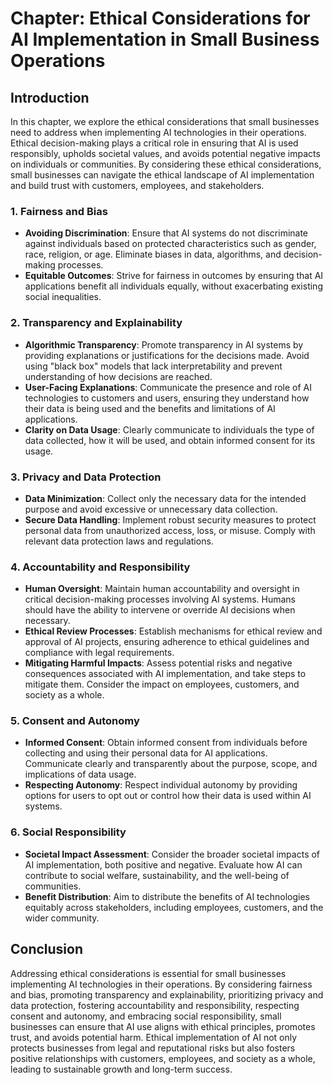 Chapter: Ethical Considerations for AI Implementation in Small Business Operations
==================================================================================

Introduction
------------

In this chapter, we explore the ethical considerations that small businesses need to address when implementing AI technologies in their operations. Ethical decision-making plays a critical role in ensuring that AI is used responsibly, upholds societal values, and avoids potential negative impacts on individuals or communities. By considering these ethical considerations, small businesses can navigate the ethical landscape of AI implementation and build trust with customers, employees, and stakeholders.

### 1. Fairness and Bias

* **Avoiding Discrimination**: Ensure that AI systems do not discriminate against individuals based on protected characteristics such as gender, race, religion, or age. Eliminate biases in data, algorithms, and decision-making processes.
* **Equitable Outcomes**: Strive for fairness in outcomes by ensuring that AI applications benefit all individuals equally, without exacerbating existing social inequalities.

### 2. Transparency and Explainability

* **Algorithmic Transparency**: Promote transparency in AI systems by providing explanations or justifications for the decisions made. Avoid using "black box" models that lack interpretability and prevent understanding of how decisions are reached.
* **User-Facing Explanations**: Communicate the presence and role of AI technologies to customers and users, ensuring they understand how their data is being used and the benefits and limitations of AI applications.
* **Clarity on Data Usage**: Clearly communicate to individuals the type of data collected, how it will be used, and obtain informed consent for its usage.

### 3. Privacy and Data Protection

* **Data Minimization**: Collect only the necessary data for the intended purpose and avoid excessive or unnecessary data collection.
* **Secure Data Handling**: Implement robust security measures to protect personal data from unauthorized access, loss, or misuse. Comply with relevant data protection laws and regulations.

### 4. Accountability and Responsibility

* **Human Oversight**: Maintain human accountability and oversight in critical decision-making processes involving AI systems. Humans should have the ability to intervene or override AI decisions when necessary.
* **Ethical Review Processes**: Establish mechanisms for ethical review and approval of AI projects, ensuring adherence to ethical guidelines and compliance with legal requirements.
* **Mitigating Harmful Impacts**: Assess potential risks and negative consequences associated with AI implementation, and take steps to mitigate them. Consider the impact on employees, customers, and society as a whole.

### 5. Consent and Autonomy

* **Informed Consent**: Obtain informed consent from individuals before collecting and using their personal data for AI applications. Communicate clearly and transparently about the purpose, scope, and implications of data usage.
* **Respecting Autonomy**: Respect individual autonomy by providing options for users to opt out or control how their data is used within AI systems.

### 6. Social Responsibility

* **Societal Impact Assessment**: Consider the broader societal impacts of AI implementation, both positive and negative. Evaluate how AI can contribute to social welfare, sustainability, and the well-being of communities.
* **Benefit Distribution**: Aim to distribute the benefits of AI technologies equitably across stakeholders, including employees, customers, and the wider community.

Conclusion
----------

Addressing ethical considerations is essential for small businesses implementing AI technologies in their operations. By considering fairness and bias, promoting transparency and explainability, prioritizing privacy and data protection, fostering accountability and responsibility, respecting consent and autonomy, and embracing social responsibility, small businesses can ensure that AI use aligns with ethical principles, promotes trust, and avoids potential harm. Ethical implementation of AI not only protects businesses from legal and reputational risks but also fosters positive relationships with customers, employees, and society as a whole, leading to sustainable growth and long-term success.
